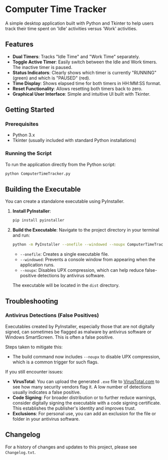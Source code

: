 # Computer Time Tracker

A simple desktop application built with Python and Tkinter to help users track their time spent on 'Idle' activities versus 'Work' activities.

## Features

*   **Dual Timers**: Tracks "Idle Time" and "Work Time" separately.
*   **Toggle Active Timer**: Easily switch between the Idle and Work timers. The inactive timer is paused.
*   **Status Indicators**: Clearly shows which timer is currently "RUNNING" (green) and which is "PAUSED" (red).
*   **Time Display**: Shows elapsed time for both timers in HH:MM:SS format.
*   **Reset Functionality**: Allows resetting both timers back to zero.
*   **Graphical User Interface**: Simple and intuitive UI built with Tkinter.

## Getting Started

### Prerequisites

*   Python 3.x
*   Tkinter (usually included with standard Python installations)

### Running the Script

To run the application directly from the Python script:

```bash
python ComputerTimeTracker.py
```

## Building the Executable

You can create a standalone executable using PyInstaller.

1.  **Install PyInstaller**:
    ```bash
    pip install pyinstaller
    ```

2.  **Build the Executable**:
    Navigate to the project directory in your terminal and run:
    ```bash
    python -m PyInstaller --onefile --windowed --noupx ComputerTimeTracker.py
    ```
    *   `--onefile`: Creates a single executable file.
    *   `--windowed`: Prevents a console window from appearing when the application runs.
    *   `--noupx`: Disables UPX compression, which can help reduce false-positive detections by antivirus software.

    The executable will be located in the `dist` directory.

## Troubleshooting

### Antivirus Detections (False Positives)

Executables created by PyInstaller, especially those that are not digitally signed, can sometimes be flagged as malware by antivirus software or Windows SmartScreen. This is often a false positive.

Steps taken to mitigate this:
*   The build command now includes `--noupx` to disable UPX compression, which is a common trigger for such flags.

If you still encounter issues:
*   **VirusTotal**: You can upload the generated `.exe` file to [VirusTotal.com](https://www.virustotal.com/) to see how many security vendors flag it. A low number of detections usually indicates a false positive.
*   **Code Signing**: For broader distribution or to further reduce warnings, consider digitally signing the executable with a code signing certificate. This establishes the publisher's identity and improves trust.
*   **Exclusions**: For personal use, you can add an exclusion for the file or folder in your antivirus software.

## Changelog

For a history of changes and updates to this project, please see `Changelog.txt`. 